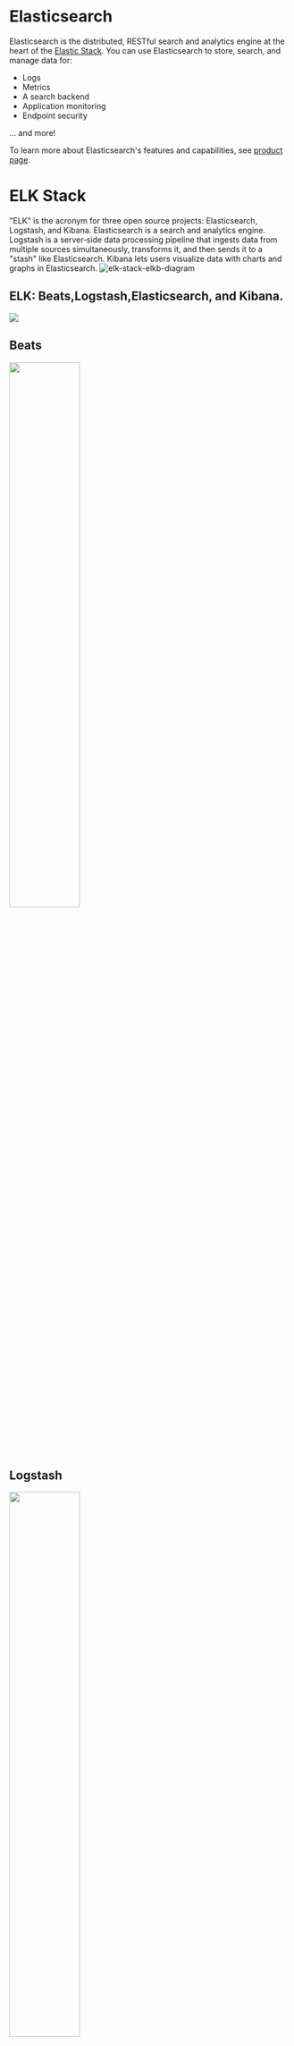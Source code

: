 # Elasticsearch
Elasticsearch is the distributed, RESTful search and analytics engine at the
heart of the [Elastic Stack](https://www.elastic.co/products). You can use
Elasticsearch to store, search, and manage data for:

* Logs
* Metrics
* A search backend
* Application monitoring
* Endpoint security

\... and more!

To learn more about Elasticsearch's features and capabilities, see [product page](https://www.elastic.co/products/elasticsearch).

# ELK Stack
"ELK" is the acronym for three open source projects: Elasticsearch, Logstash, and Kibana. Elasticsearch is a search and analytics engine. Logstash is a server‑side data processing pipeline that ingests data from multiple sources simultaneously, transforms it, and then sends it to a "stash" like Elasticsearch. Kibana lets users visualize data with charts and graphs in Elasticsearch.
![elk-stack-elkb-diagram](https://user-images.githubusercontent.com/67249292/201862719-f78c014b-3749-4786-a7a8-2ecc35aaeec5.svg)

## ELK: Beats,Logstash,Elasticsearch, and Kibana.   
<img src='https://miro.medium.com/max/700/1*cD2gHPbzrrJ4gVqV7iaLvQ.png' >   

## Beats
<img src='https://www.elastic.co/guide/en/beats/libbeat/current/images/beats-platform.png' width="50%">      

## Logstash
<img src='https://www.elastic.co/guide/en/logstash/current/static/images/basic_logstash_pipeline.png' width="50%" >  

## Kibana  
<img src='https://static-www.elastic.co/v3/assets/bltefdd0b53724fa2ce/blt47b86adba2f459aa/5fa31e03bfc5dd7188659491/screenshot-kibana-dashboard-webtraffic2-710-547x308.jpg' width="50%" >  










